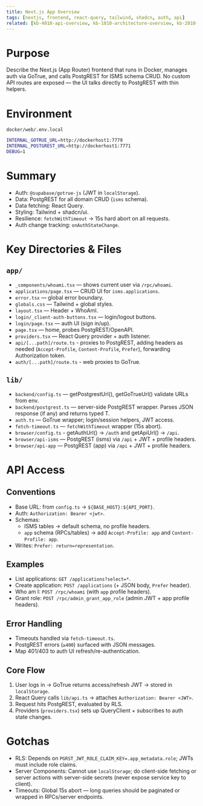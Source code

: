 ```yaml
--- 
title: Next.js App Overview 
tags: [nextjs, frontend, react-query, tailwind, shadcn, auth, api] 
related: [kb-4010-api-overview, kb-1010-architecture-overview, kb-2010-operations-environment-and-scripts] 
--- 
```

 
# Purpose 
Describe the Next.js (App Router) frontend that runs in Docker, manages auth via GoTrue, and calls PostgREST for ISMS schema CRUD. 
No custom API routes are exposed — the UI talks directly to PostgREST with thin helpers. 
 
# Environment 
`docker/web/.env.local` 
```bash 
INTERNAL_GOTRUE_URL=http://dockerhost1:7779 
INTERNAL_POSTGREST_URL=http://dockerhost1:7771 
DEBUG=1 
``` 
 
# Summary 
- Auth: `@supabase/gotrue-js` (JWT in `localStorage`). 
- Data: PostgREST for all domain CRUD (`isms` schema). 
- Data fetching: React Query. 
- Styling: Tailwind + shadcn/ui. 
- Resilience: `fetchWithTimeout` → 15s hard abort on all requests. 
- Auth change tracking: `onAuthStateChange`. 
 
# Key Directories & Files 
## `app/` 
- `_components/whoami.tsx` — shows current user via `/rpc/whoami`. 
- `applications/page.tsx` — CRUD UI for `isms.applications`. 
- `error.tsx` — global error boundary. 
- `globals.css` — Tailwind + global styles. 
- `layout.tsx` — Header + WhoAmI. 
- `login/_client-auth-buttons.tsx` — login/logout buttons. 
- `login/page.tsx` — auth UI (sign in/up). 
- `page.tsx` — home, probes PostgREST/OpenAPI. 
- `providers.tsx` — React Query provider + auth listener. 
- `api/[...path]/route.ts` - proxies to PostgREST, adding headers as needed (`Accept-Profile`, `Content-Profile`, `Prefer`), forwarding Authorization token. 
- `auth/[...path]/route.ts` - web proxies to GoTrue. 
 
## `lib/` 
- `backend/config.ts` — getPostgrestUrl(), getGoTrueUrl() validate URLs from env. 
- `backend/postgrest.ts` — server-side PostgREST wrapper. Parses JSON response (if any) and returns typed T. 
- `auth.ts` — GoTrue wrapper; login/session helpers, JWT access. 
- `fetch-timeout.ts` — `fetchWithTimeout` wrapper (15s abort). 
- `browser/config.ts` - getAuthUrl() → `/auth` and getApiUrl() → `/api`. 
- `browser/api-isms` — PostgREST (isms) via `/api` + JWT + profile headers. 
- `browser/api-app`  — PostgREST (app)  via `/api` + JWT + profile headers. 
 
# API Access 
## Conventions 
- Base URL: from `config.ts` → `${BASE_HOST}:${API_PORT}`. 
- Auth: `Authorization: Bearer <jwt>`. 
- Schemas: 
  - ISMS tables → default schema, no profile headers. 
  - `app` schema (RPCs/tables) → add `Accept-Profile: app` and `Content-Profile: app`. 
- Writes: `Prefer: return=representation`. 
 
## Examples 
- List applications: `GET /applications?select=*`. 
- Create application: `POST /applications` (+ JSON body, `Prefer` header). 
- Who am I: `POST /rpc/whoami` (with `app` profile headers). 
- Grant role: `POST /rpc/admin_grant_app_role` (admin JWT + app profile headers). 
 
## Error Handling 
- Timeouts handled via `fetch-timeout.ts`. 
- PostgREST errors (`≥400`) surfaced with JSON messages. 
- Map 401/403 to auth UI refresh/re-authentication. 
 
## Core Flow 
1. User logs in → GoTrue returns access/refresh JWT → stored in `localStorage`. 
2. React Query calls `lib/api.ts` → attaches `Authorization: Bearer <JWT>`. 
3. Request hits PostgREST, evaluated by RLS. 
4. Providers (`providers.tsx`) sets up QueryClient + subscribes to auth state changes. 
 
 
# Gotchas 
- RLS: Depends on `PGRST_JWT_ROLE_CLAIM_KEY=.app_metadata.role`; JWTs must include role claims. 
- Server Components: Cannot use `localStorage`; do client-side fetching or server actions with server-side secrets (never expose service key to client). 
- Timeouts: Global 15s abort — long queries should be paginated or wrapped in RPCs/server endpoints. 
 